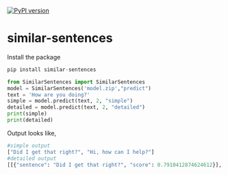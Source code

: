 [![PyPI version](https://badge.fury.io/py/similar-sentences.svg)](https://badge.fury.io/py/similar-sentences)

# similar-sentences

Install the package

```python
pip install similar-sentences
```

```python
from SimilarSentences import SimilarSentences
model = SimilarSentences('model.zip',"predict")
text = 'How are you doing?'
simple = model.predict(text, 2, "simple")
detailed = model.predict(text, 2, "detailed")
print(simple)
print(detailed)
```

Output looks like,

```python
#simple output
["Did I get that right?", "Hi, how can I help?"]
#detailed output
[[{"sentence": "Did I get that right?", "score": 0.7910412874624612}], [{"sentence": "Hi, how can I help?", "score": 0.7824735035480156}]]
````
